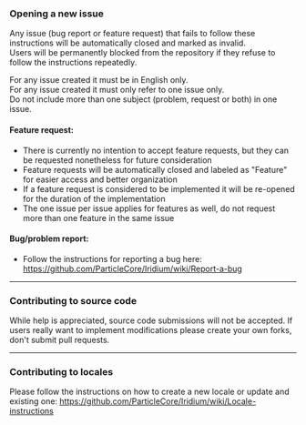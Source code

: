 ### Opening a new issue

Any issue (bug report or feature request) that fails to follow these instructions will be automatically closed and marked as invalid.  
Users will be permanently blocked from the repository if they refuse to follow the instructions repeatedly.

For any issue created it must be in English only.  
For any issue created it must only refer to one issue only.  
Do not include more than one subject (problem, request or both) in one issue.  

#### Feature request:
 - There is currently no intention to accept feature requests, but they can be requested nonetheless for future consideration
 - Feature requests will be automatically closed and labeled as "Feature" for easier access and better organization
 - If a feature request is considered to be implemented it will be re-opened for the duration of the implementation
 - The one issue per issue applies for features as well, do not request more than one feature in the same issue

#### Bug/problem report:
 - Follow the instructions for reporting a bug here: https://github.com/ParticleCore/Iridium/wiki/Report-a-bug

---
 
### Contributing to source code

While help is appreciated, source code submissions will not be accepted. If users really want to implement modifications please create your own forks, don't submit pull requests.

---

### Contributing to locales

Please follow the instructions on how to create a new locale or update and existing one: https://github.com/ParticleCore/Iridium/wiki/Locale-instructions
